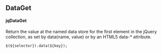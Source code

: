 ## DataGet
#### jqDataGet
Return the value at the named data store for the first element in the jQuery collection, as set by data(name, value) or by an HTML5 data-* attribute.
```
$(${selector}).data(${key});
```